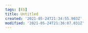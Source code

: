 ```yaml
---
tags: [ES]
title: Untitled
created: '2021-05-24T21:34:55.903Z'
modified: '2021-05-24T21:36:07.031Z'
---
```


# 


